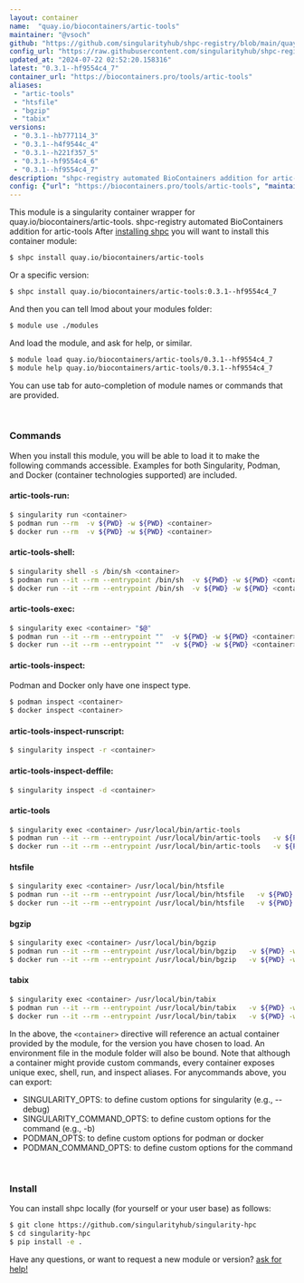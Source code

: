 ```yaml
---
layout: container
name:  "quay.io/biocontainers/artic-tools"
maintainer: "@vsoch"
github: "https://github.com/singularityhub/shpc-registry/blob/main/quay.io/biocontainers/artic-tools/container.yaml"
config_url: "https://raw.githubusercontent.com/singularityhub/shpc-registry/main/quay.io/biocontainers/artic-tools/container.yaml"
updated_at: "2024-07-22 02:52:20.158316"
latest: "0.3.1--hf9554c4_7"
container_url: "https://biocontainers.pro/tools/artic-tools"
aliases:
 - "artic-tools"
 - "htsfile"
 - "bgzip"
 - "tabix"
versions:
 - "0.3.1--hb777114_3"
 - "0.3.1--h4f9544c_4"
 - "0.3.1--h221f357_5"
 - "0.3.1--hf9554c4_6"
 - "0.3.1--hf9554c4_7"
description: "shpc-registry automated BioContainers addition for artic-tools"
config: {"url": "https://biocontainers.pro/tools/artic-tools", "maintainer": "@vsoch", "description": "shpc-registry automated BioContainers addition for artic-tools", "latest": {"0.3.1--hf9554c4_7": "sha256:2c9d6d419683aeb25aaf3023f8bfdcaa630510c1c65c55312172701f8383a231"}, "tags": {"0.3.1--hb777114_3": "sha256:553bc3014cebef6e8ba240f7cd4cb246c91bd4fb36cc37d2f7ea46efd5c994fa", "0.3.1--h4f9544c_4": "sha256:08da386542f8ad13767c2c80de7c6a986b86aed2d8a98a53322b8e85d01c4207", "0.3.1--h221f357_5": "sha256:589749765e2f95140a7dd76e06d721b0a3c0a0c802688d37119749dea333385f", "0.3.1--hf9554c4_6": "sha256:1ebfe990cf2e620b9f1dd1109b50bdae8b415a132e992449594216fd9c6f743e", "0.3.1--hf9554c4_7": "sha256:2c9d6d419683aeb25aaf3023f8bfdcaa630510c1c65c55312172701f8383a231"}, "docker": "quay.io/biocontainers/artic-tools", "aliases": {"artic-tools": "/usr/local/bin/artic-tools", "htsfile": "/usr/local/bin/htsfile", "bgzip": "/usr/local/bin/bgzip", "tabix": "/usr/local/bin/tabix"}}
---
```


This module is a singularity container wrapper for quay.io/biocontainers/artic-tools.
shpc-registry automated BioContainers addition for artic-tools
After [installing shpc](#install) you will want to install this container module:


```bash
$ shpc install quay.io/biocontainers/artic-tools
```

Or a specific version:

```bash
$ shpc install quay.io/biocontainers/artic-tools:0.3.1--hf9554c4_7
```

And then you can tell lmod about your modules folder:

```bash
$ module use ./modules
```

And load the module, and ask for help, or similar.

```bash
$ module load quay.io/biocontainers/artic-tools/0.3.1--hf9554c4_7
$ module help quay.io/biocontainers/artic-tools/0.3.1--hf9554c4_7
```

You can use tab for auto-completion of module names or commands that are provided.

<br>

### Commands

When you install this module, you will be able to load it to make the following commands accessible.
Examples for both Singularity, Podman, and Docker (container technologies supported) are included.

#### artic-tools-run:

```bash
$ singularity run <container>
$ podman run --rm  -v ${PWD} -w ${PWD} <container>
$ docker run --rm  -v ${PWD} -w ${PWD} <container>
```

#### artic-tools-shell:

```bash
$ singularity shell -s /bin/sh <container>
$ podman run --it --rm --entrypoint /bin/sh  -v ${PWD} -w ${PWD} <container>
$ docker run --it --rm --entrypoint /bin/sh  -v ${PWD} -w ${PWD} <container>
```

#### artic-tools-exec:

```bash
$ singularity exec <container> "$@"
$ podman run --it --rm --entrypoint ""  -v ${PWD} -w ${PWD} <container> "$@"
$ docker run --it --rm --entrypoint ""  -v ${PWD} -w ${PWD} <container> "$@"
```

#### artic-tools-inspect:

Podman and Docker only have one inspect type.

```bash
$ podman inspect <container>
$ docker inspect <container>
```

#### artic-tools-inspect-runscript:

```bash
$ singularity inspect -r <container>
```

#### artic-tools-inspect-deffile:

```bash
$ singularity inspect -d <container>
```


#### artic-tools

```bash
$ singularity exec <container> /usr/local/bin/artic-tools
$ podman run --it --rm --entrypoint /usr/local/bin/artic-tools   -v ${PWD} -w ${PWD} <container> -c " $@"
$ docker run --it --rm --entrypoint /usr/local/bin/artic-tools   -v ${PWD} -w ${PWD} <container> -c " $@"
```


#### htsfile

```bash
$ singularity exec <container> /usr/local/bin/htsfile
$ podman run --it --rm --entrypoint /usr/local/bin/htsfile   -v ${PWD} -w ${PWD} <container> -c " $@"
$ docker run --it --rm --entrypoint /usr/local/bin/htsfile   -v ${PWD} -w ${PWD} <container> -c " $@"
```


#### bgzip

```bash
$ singularity exec <container> /usr/local/bin/bgzip
$ podman run --it --rm --entrypoint /usr/local/bin/bgzip   -v ${PWD} -w ${PWD} <container> -c " $@"
$ docker run --it --rm --entrypoint /usr/local/bin/bgzip   -v ${PWD} -w ${PWD} <container> -c " $@"
```


#### tabix

```bash
$ singularity exec <container> /usr/local/bin/tabix
$ podman run --it --rm --entrypoint /usr/local/bin/tabix   -v ${PWD} -w ${PWD} <container> -c " $@"
$ docker run --it --rm --entrypoint /usr/local/bin/tabix   -v ${PWD} -w ${PWD} <container> -c " $@"
```



In the above, the `<container>` directive will reference an actual container provided
by the module, for the version you have chosen to load. An environment file in the
module folder will also be bound. Note that although a container
might provide custom commands, every container exposes unique exec, shell, run, and
inspect aliases. For anycommands above, you can export:

 - SINGULARITY_OPTS: to define custom options for singularity (e.g., --debug)
 - SINGULARITY_COMMAND_OPTS: to define custom options for the command (e.g., -b)
 - PODMAN_OPTS: to define custom options for podman or docker
 - PODMAN_COMMAND_OPTS: to define custom options for the command

<br>

### Install

You can install shpc locally (for yourself or your user base) as follows:

```bash
$ git clone https://github.com/singularityhub/singularity-hpc
$ cd singularity-hpc
$ pip install -e .
```

Have any questions, or want to request a new module or version? [ask for help!](https://github.com/singularityhub/singularity-hpc/issues)